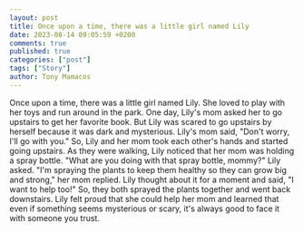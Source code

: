 ```yaml
---
layout: post
title: Once upon a time, there was a little girl named Lily
date: 2023-08-14 09:05:59 +0200
comments: true
published: true
categories: ["post"]
tags: ["Story"]
author: Tony Mamacos
---
```

Once upon a time, there was a little girl named Lily. She loved to play with her toys and run around in the park. One day, Lily's mom asked her to go upstairs to get her favorite book. But Lily was scared to go upstairs by herself because it was dark and mysterious.
Lily's mom said, "Don't worry, I'll go with you." So, Lily and her mom took each other's hands and started going upstairs. As they were walking, Lily noticed that her mom was holding a spray bottle.
"What are you doing with that spray bottle, mommy?" Lily asked.
"I'm spraying the plants to keep them healthy so they can grow big and strong," her mom replied.
Lily thought about it for a moment and said, "I want to help too!"
So, they both sprayed the plants together and went back downstairs. Lily felt proud that she could help her mom and learned that even if something seems mysterious or scary, it's always good to face it with someone you trust.
